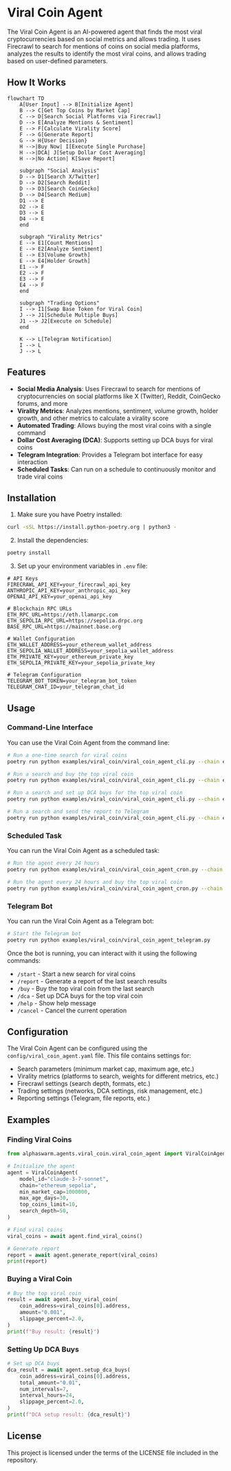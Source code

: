 # Viral Coin Agent

The Viral Coin Agent is an AI-powered agent that finds the most viral cryptocurrencies based on social metrics and allows trading. It uses Firecrawl to search for mentions of coins on social media platforms, analyzes the results to identify the most viral coins, and allows trading based on user-defined parameters.

## How It Works

```mermaid
flowchart TD
    A[User Input] --> B[Initialize Agent]
    B --> C[Get Top Coins by Market Cap]
    C --> D[Search Social Platforms via Firecrawl]
    D --> E[Analyze Mentions & Sentiment]
    E --> F[Calculate Virality Score]
    F --> G[Generate Report]
    G --> H{User Decision}
    H -->|Buy Now| I[Execute Single Purchase]
    H -->|DCA| J[Setup Dollar Cost Averaging]
    H -->|No Action| K[Save Report]
    
    subgraph "Social Analysis"
    D --> D1[Search X/Twitter]
    D --> D2[Search Reddit]
    D --> D3[Search CoinGecko]
    D --> D4[Search Medium]
    D1 --> E
    D2 --> E
    D3 --> E
    D4 --> E
    end
    
    subgraph "Virality Metrics"
    E --> E1[Count Mentions]
    E --> E2[Analyze Sentiment]
    E --> E3[Volume Growth]
    E --> E4[Holder Growth]
    E1 --> F
    E2 --> F
    E3 --> F
    E4 --> F
    end
    
    subgraph "Trading Options"
    I --> I1[Swap Base Token for Viral Coin]
    J --> J1[Schedule Multiple Buys]
    J1 --> J2[Execute on Schedule]
    end
    
    K --> L[Telegram Notification]
    I --> L
    J --> L
```

## Features

- **Social Media Analysis**: Uses Firecrawl to search for mentions of cryptocurrencies on social platforms like X (Twitter), Reddit, CoinGecko forums, and more
- **Virality Metrics**: Analyzes mentions, sentiment, volume growth, holder growth, and other metrics to calculate a virality score
- **Automated Trading**: Allows buying the most viral coins with a single command
- **Dollar Cost Averaging (DCA)**: Supports setting up DCA buys for viral coins
- **Telegram Integration**: Provides a Telegram bot interface for easy interaction
- **Scheduled Tasks**: Can run on a schedule to continuously monitor and trade viral coins

## Installation

1. Make sure you have Poetry installed:

```bash
curl -sSL https://install.python-poetry.org | python3 -
```

2. Install the dependencies:

```bash
poetry install
```

3. Set up your environment variables in `.env` file:

```
# API Keys
FIRECRAWL_API_KEY=your_firecrawl_api_key
ANTHROPIC_API_KEY=your_anthropic_api_key
OPENAI_API_KEY=your_openai_api_key

# Blockchain RPC URLs
ETH_RPC_URL=https://eth.llamarpc.com
ETH_SEPOLIA_RPC_URL=https://sepolia.drpc.org
BASE_RPC_URL=https://mainnet.base.org

# Wallet Configuration
ETH_WALLET_ADDRESS=your_ethereum_wallet_address
ETH_SEPOLIA_WALLET_ADDRESS=your_sepolia_wallet_address
ETH_PRIVATE_KEY=your_ethereum_private_key
ETH_SEPOLIA_PRIVATE_KEY=your_sepolia_private_key

# Telegram Configuration
TELEGRAM_BOT_TOKEN=your_telegram_bot_token
TELEGRAM_CHAT_ID=your_telegram_chat_id
```

## Usage

### Command-Line Interface

You can use the Viral Coin Agent from the command line:

```bash
# Run a one-time search for viral coins
poetry run python examples/viral_coin/viral_coin_agent_cli.py --chain ethereum_sepolia --min-market-cap 1000000 --max-age-days 30 --search-depth 50 --top-n 10

# Run a search and buy the top viral coin
poetry run python examples/viral_coin/viral_coin_agent_cli.py --chain ethereum_sepolia --buy --buy-amount 0.001

# Run a search and set up DCA buys for the top viral coin
poetry run python examples/viral_coin/viral_coin_agent_cli.py --chain ethereum_sepolia --dca --dca-amount 0.01 --dca-intervals 7 --dca-interval-hours 24

# Run a search and send the report to Telegram
poetry run python examples/viral_coin/viral_coin_agent_cli.py --chain ethereum_sepolia --telegram
```

### Scheduled Task

You can run the Viral Coin Agent as a scheduled task:

```bash
# Run the agent every 24 hours
poetry run python examples/viral_coin/viral_coin_agent_cron.py --chain ethereum_sepolia --interval-hours 24 --telegram

# Run the agent every 24 hours and buy the top viral coin
poetry run python examples/viral_coin/viral_coin_agent_cron.py --chain ethereum_sepolia --interval-hours 24 --buy --buy-amount 0.001 --telegram
```

### Telegram Bot

You can run the Viral Coin Agent as a Telegram bot:

```bash
# Start the Telegram bot
poetry run python examples/viral_coin/viral_coin_agent_telegram.py
```

Once the bot is running, you can interact with it using the following commands:

- `/start` - Start a new search for viral coins
- `/report` - Generate a report of the last search results
- `/buy` - Buy the top viral coin from the last search
- `/dca` - Set up DCA buys for the top viral coin
- `/help` - Show help message
- `/cancel` - Cancel the current operation

## Configuration

The Viral Coin Agent can be configured using the `config/viral_coin_agent.yaml` file. This file contains settings for:

- Search parameters (minimum market cap, maximum age, etc.)
- Virality metrics (platforms to search, weights for different metrics, etc.)
- Firecrawl settings (search depth, formats, etc.)
- Trading settings (networks, DCA settings, risk management, etc.)
- Reporting settings (Telegram, file reports, etc.)

## Examples

### Finding Viral Coins

```python
from alphaswarm.agents.viral_coin.viral_coin_agent import ViralCoinAgent

# Initialize the agent
agent = ViralCoinAgent(
    model_id="claude-3-7-sonnet",
    chain="ethereum_sepolia",
    min_market_cap=1000000,
    max_age_days=30,
    top_coins_limit=10,
    search_depth=50,
)

# Find viral coins
viral_coins = await agent.find_viral_coins()

# Generate report
report = await agent.generate_report(viral_coins)
print(report)
```

### Buying a Viral Coin

```python
# Buy the top viral coin
result = await agent.buy_viral_coin(
    coin_address=viral_coins[0].address,
    amount="0.001",
    slippage_percent=2.0,
)
print(f"Buy result: {result}")
```

### Setting Up DCA Buys

```python
# Set up DCA buys
dca_result = await agent.setup_dca_buys(
    coin_address=viral_coins[0].address,
    total_amount="0.01",
    num_intervals=7,
    interval_hours=24,
    slippage_percent=2.0,
)
print(f"DCA setup result: {dca_result}")
```

## License

This project is licensed under the terms of the LICENSE file included in the repository. 